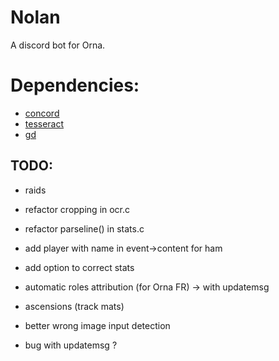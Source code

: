 # Nolan
A discord bot for Orna.

# Dependencies:
- [concord](https://github.com/Cogmasters/concord)
- [tesseract](https://github.com/tesseract-ocr/tesseract)
- [gd](https://github.com/libgd/libgd)

## TODO:

- raids
- refactor cropping in ocr.c
- refactor parseline() in stats.c
- add player with name in event->content for ham
- add option to correct stats

- automatic roles attribution (for Orna FR) -> with updatemsg
- ascensions (track mats)
- better wrong image input detection

- bug with updatemsg ?
